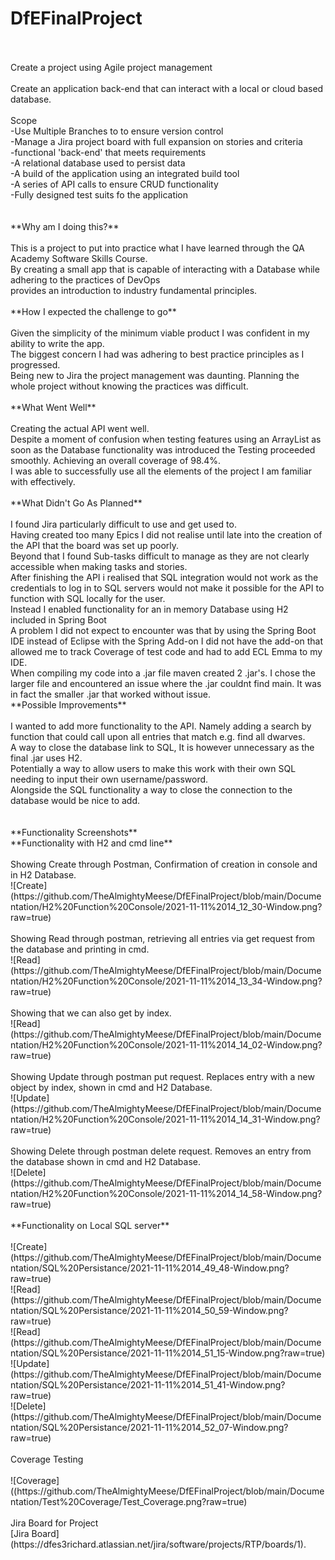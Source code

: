 # DfEFinalProject
<br />
<br />
Create a project using Agile project management <br />
<br />
Create an application back-end that can interact with a local or cloud based database.<br />
<br />
Scope <br />
-Use Multiple Branches to to ensure version control <br />
-Manage a Jira project board with full expansion on stories and criteria <br />
-functional 'back-end' that meets requirements <br />
-A relational database used to persist data <br />
-A build of the application using an integrated build tool <br />
-A series of API calls to ensure CRUD functionality <br /> 
-Fully designed test suits fo the application <br />
<br />
<br />
**Why am I doing this?** <br />
<br />
This is a project to put into practice what I have learned through the QA Academy Software Skills Course.<br />
By creating a small app that is capable of interacting with a Database while adhering to the practices of DevOps <br />
provides an introduction to industry fundamental principles.<br />
<br />
**How I expected the challenge to go**<br />
<br />
Given the simplicity of the minimum viable product I was confident in my ability to write the app.<br />
The biggest concern I had was adhering to best practice principles as I progressed.<br />
Being new to Jira the project management was daunting. Planning the whole project without knowing the practices was difficult.<br />
<br />
**What Went Well**<br />
<br />
Creating the actual API went well. <br />
Despite a moment of confusion when testing features using an ArrayList as soon as the Database functionality was introduced the Testing proceeded smoothly. Achieving an overall coverage of 98.4%.<br />
I was able to successfully use all the elements of the project I am familiar with effectively.<br />
<br />
**What Didn't Go As Planned**<br />
<br />
I found Jira particularly difficult to use and get used to.<br />
Having created too many Epics I did not realise until late into the creation of the API that the board was set up poorly.<br />
Beyond that I found Sub-tasks difficult to manage as they are not clearly accessible when making tasks and stories.<br />
After finishing the API i realised that SQL integration would not work as the credentials to log in to SQL servers would not make it possible for the API to function with SQL locally for the user.<br />
Instead I enabled functionality for an in memory Database using H2 included in Spring Boot<br />
A problem I did not expect to encounter was that by using the Spring Boot IDE instead of Eclipse with the Spring Add-on I did not have the add-on that allowed me to track Coverage of test code and had to add ECL Emma to my IDE.<br />
When compiling my code into a .jar file maven created 2 .jar's. I chose the larger file and encountered an issue where the .jar couldnt find main. It was in fact the smaller .jar that worked without issue.
<br />
**Possible Improvements**<br />
<br />
I wanted to add more functionality to the API. Namely adding a search by function that could call upon all entries that match e.g. find all dwarves.<br />
A way to close the database link to SQL, It is however unnecessary as the final .jar uses H2.<br />
Potentially a way to allow users to make this work with their own SQL needing to input their own username/password.<br />
Alongside the SQL functionality a way to close the connection to the database would be nice to add.<br />
<br />
<br />
**Functionality Screenshots**<br />
**Functionality with H2 and cmd line** <br />
<br />
Showing Create through Postman, Confirmation of creation in console and in H2 Database.<br />
![Create](https://github.com/TheAlmightyMeese/DfEFinalProject/blob/main/Documentation/H2%20Function%20Console/2021-11-11%2014_12_30-Window.png?raw=true)<br />
<br />
Showing Read through postman, retrieving all entries via get request from the database and printing in cmd.<br />
![Read](https://github.com/TheAlmightyMeese/DfEFinalProject/blob/main/Documentation/H2%20Function%20Console/2021-11-11%2014_13_34-Window.png?raw=true)<br />
<br />
Showing that we can also get by index.<br />
![Read](https://github.com/TheAlmightyMeese/DfEFinalProject/blob/main/Documentation/H2%20Function%20Console/2021-11-11%2014_14_02-Window.png?raw=true)<br />
<br />
Showing Update through postman put request. Replaces entry with a new object by index, shown in cmd and H2 Database.<br />
![Update](https://github.com/TheAlmightyMeese/DfEFinalProject/blob/main/Documentation/H2%20Function%20Console/2021-11-11%2014_14_31-Window.png?raw=true)<br />
<br />
Showing Delete through postman delete request. Removes an entry from the database shown in cmd and H2 Database.<br />
![Delete](https://github.com/TheAlmightyMeese/DfEFinalProject/blob/main/Documentation/H2%20Function%20Console/2021-11-11%2014_14_58-Window.png?raw=true)<br />
<br />
**Functionality on Local SQL server**<br />
<br />
![Create](https://github.com/TheAlmightyMeese/DfEFinalProject/blob/main/Documentation/SQL%20Persistance/2021-11-11%2014_49_48-Window.png?raw=true)<br />
![Read](https://github.com/TheAlmightyMeese/DfEFinalProject/blob/main/Documentation/SQL%20Persistance/2021-11-11%2014_50_59-Window.png?raw=true)<br />
![Read](https://github.com/TheAlmightyMeese/DfEFinalProject/blob/main/Documentation/SQL%20Persistance/2021-11-11%2014_51_15-Window.png?raw=true)<br />
![Update](https://github.com/TheAlmightyMeese/DfEFinalProject/blob/main/Documentation/SQL%20Persistance/2021-11-11%2014_51_41-Window.png?raw=true)<br />
![Delete](https://github.com/TheAlmightyMeese/DfEFinalProject/blob/main/Documentation/SQL%20Persistance/2021-11-11%2014_52_07-Window.png?raw=true)<br />
<br />
Coverage Testing<br />
<br />
![Coverage]((https://github.com/TheAlmightyMeese/DfEFinalProject/blob/main/Documentation/Test%20Coverage/Test_Coverage.png?raw=true)<br />
<br />
Jira Board for Project<br />
[Jira Board](https://dfes3richard.atlassian.net/jira/software/projects/RTP/boards/1).

